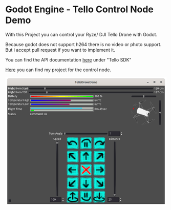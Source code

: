 # Godot Engine - Tello Control Node Demo

With this Project you can control your Ryze/ DJI Tello Drone with Godot.

Because godot does not support h264 there is no video or photo support.
But i accept pull request if you want to implement it.

You can find the API documentation [here](https://www.ryzerobotics.com/de/tello/downloads) under "Tello SDK"

[Here](https://github.com/Martin1991zab/Godot-TelloDroneNode) you can find my project for the control node.


![Screenshot of the UI](https://raw.githubusercontent.com/Martin1991zab/Godot-TelloDroneDemo/master/screenshots/ui_in_flight.png "UI Screenshot")

